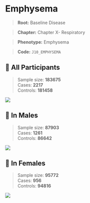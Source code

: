 # Emphysema

> **Root:** Baseline Disease  

> **Chapter:** Chapter X- Respiratory  

> **Phenotype:** Emphysema  

> **Code:** `J10_EMPHYSEMA`

## 🧪 All Participants  
> Sample size: **183675**  
> Cases: **2217**  
> Controls: **181458**
<img src="/Disease/Figures/ALL/Incidence/J10_EMPHYSEMA.png"/>
<CsvTable src="/public/Disease/Data/ALL/Incidence/COX_J10_EMPHYSEMA.csv" label="🔍 View full results" />

## 👨 In Males  
> Sample size: **87903**  
> Cases: **1261**  
> Controls: **86642**
<img src="/Disease/Figures/Male/Incidence/J10_EMPHYSEMA.png"/>
<CsvTable src="/public/Disease/Data/Male/Incidence/COX_J10_EMPHYSEMA.csv" label="🔍 View full results" />

## 👩 In Females  
> Sample size: **95772**  
> Cases: **956**  
> Controls: **94816**
<img src="/Disease/Figures/Female/Incidence/J10_EMPHYSEMA.png"/>
<CsvTable src="/public/Disease/Data/Female/Incidence/COX_J10_EMPHYSEMA.csv" label="🔍 View full results" />
